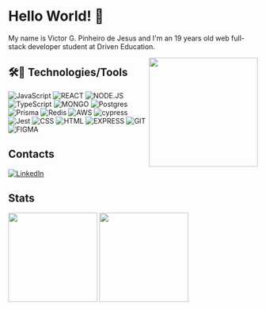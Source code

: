 # Hello World! 👋

My name is Victor G. Pinheiro de Jesus and I'm an 19 years old web full-stack developer student at Driven Education.



<img src="https://i.pinimg.com/564x/34/9b/6a/349b6a3e7f7d1d990810dcf5eed7a7eb.jpg" width = 220px align = right />



## 🛠🥽 Technologies/Tools

![JavaScript](https://camo.githubusercontent.com/93c855ae825c1757f3426f05a05f4949d3b786c5b22d0edb53143a9e8f8499f6/68747470733a2f2f696d672e736869656c64732e696f2f62616467652f4a6176615363726970742d3332333333303f7374796c653d666f722d7468652d6261646765266c6f676f3d6a617661736372697074266c6f676f436f6c6f723d463744463145) 
![REACT](https://camo.githubusercontent.com/a486bf21abb3785f56521e20e89af0ca5400c9dd7f54ccee12c4526bb8b3cc55/68747470733a2f2f696d672e736869656c64732e696f2f62616467652f72656163742532302d2532333230323332612e7376673f267374796c653d666f722d7468652d626164676526636f6c6f723d333633363336266c6f676f3d7265616374266c6f676f436f6c6f723d71363144414642) ![NODE.JS](https://camo.githubusercontent.com/2e5a624f533563052290ad30aed4ecc1092945a458c80cd753d108807e0293b5/68747470733a2f2f696d672e736869656c64732e696f2f62616467652f6e6f6465206a732532302d2532333230323332612e7376673f267374796c653d666f722d7468652d626164676526636f6c6f723d333339393333266c6f676f3d6e6f64652e6a73266c6f676f436f6c6f723d666666666666)
![TypeScript](https://img.shields.io/badge/typescript-%23007ACC.svg?style=for-the-badge&logo=typescript&logoColor=white)
![MONGO](https://camo.githubusercontent.com/9bd6311e444674dd8c026098c59c8af237b4a12dad814fe71631c64ca838b355/68747470733a2f2f696d672e736869656c64732e696f2f62616467652f4d6f6e676f2064622532302d2532333230323332612e7376673f267374796c653d666f722d7468652d626164676526636f6c6f723d343741323438266c6f676f3d4d6f6e676f4442266c6f676f436f6c6f723d666666666666)
![Postgres](https://img.shields.io/badge/postgres-%23316192.svg?style=for-the-badge&logo=postgresql&logoColor=white)
![Prisma](https://img.shields.io/badge/Prisma-3982CE?style=for-the-badge&logo=Prisma&logoColor=white)
![Redis](https://img.shields.io/badge/redis-%23DD0031.svg?style=for-the-badge&logo=redis&logoColor=white)
![AWS](https://img.shields.io/badge/AWS-%23FF9900.svg?style=for-the-badge&logo=amazon-aws&logoColor=white)
![cypress](https://img.shields.io/badge/-cypress-%23E5E5E5?style=for-the-badge&logo=cypress&logoColor=058a5e)
![Jest](https://img.shields.io/badge/-jest-%23C21325?style=for-the-badge&logo=jest&logoColor=white)
![CSS](https://camo.githubusercontent.com/3a0f693cfa032ea4404e8e02d485599bd0d192282b921026e89d271aaa3d7565/68747470733a2f2f696d672e736869656c64732e696f2f62616467652f435353332d3135373242363f7374796c653d666f722d7468652d6261646765266c6f676f3d63737333266c6f676f436f6c6f723d7768697465) ![HTML](https://camo.githubusercontent.com/d63d473e728e20a286d22bb2226a7bf45a2b9ac6c72c59c0e61e9730bfe4168c/68747470733a2f2f696d672e736869656c64732e696f2f62616467652f48544d4c352d4533344632363f7374796c653d666f722d7468652d6261646765266c6f676f3d68746d6c35266c6f676f436f6c6f723d7768697465) 
![EXPRESS](https://camo.githubusercontent.com/56960eb8a4e655c887ee533f3d6b29ad57255c69a3e07b0455f29af3ad4947fd/68747470733a2f2f696d672e736869656c64732e696f2f62616467652f457870726573732532302d2532333230323332612e7376673f267374796c653d666f722d7468652d626164676526636f6c6f723d303030303030266c6f676f3d45787072657373266c6f676f436f6c6f723d666666666666)
![GIT](https://camo.githubusercontent.com/06c6858186510906c21d8c951168d55d976d7dfb9176ed6125c55b8a7de0baae/68747470733a2f2f696d672e736869656c64732e696f2f62616467652f4749542d4534344333303f7374796c653d666f722d7468652d6261646765266c6f676f3d676974266c6f676f436f6c6f723d7768697465) ![FIGMA](https://camo.githubusercontent.com/4a1038affbb2653ec140936555b3714ddc322526be8567b489e8423a795dea18/68747470733a2f2f696d672e736869656c64732e696f2f62616467652f4669676d612d4632344531453f7374796c653d666f722d7468652d6261646765266c6f676f3d6669676d61266c6f676f436f6c6f723d7768697465)

## Contacts 

[![LinkedIn](https://camo.githubusercontent.com/a80d00f23720d0bc9f55481cfcd77ab79e141606829cf16ec43f8cacc7741e46/68747470733a2f2f696d672e736869656c64732e696f2f62616467652f4c696e6b6564496e2d3030373742353f7374796c653d666f722d7468652d6261646765266c6f676f3d6c696e6b6564696e266c6f676f436f6c6f723d7768697465)](https://www.linkedin.com/in/victor-guimaraes-pinheiro/)


## Stats
<div>
  <img height="180em" src="https://github-readme-stats.vercel.app/api?username=victorgpj25&show_icons=true&theme=tokyonight" />
  <img height="180em" src="https://github-readme-stats.vercel.app/api/top-langs/?username=victorgpj25&layout=compact&theme=tokyonight" />
</div>

